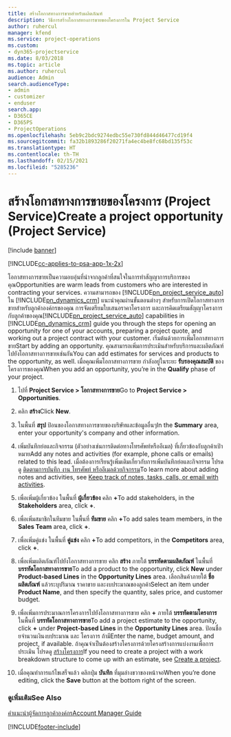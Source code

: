 ```yaml
---
title: สร้างโอกาสทางการขายสำหรับผลิตภัณฑ์
description: วิธีการสร้างโอกาสทางการขายของโครงการใน Project Service
author: ruhercul
manager: kfend
ms.service: project-operations
ms.custom:
- dyn365-projectservice
ms.date: 8/03/2018
ms.topic: article
ms.author: ruhercul
audience: Admin
search.audienceType:
- admin
- customizer
- enduser
search.app:
- D365CE
- D365PS
- ProjectOperations
ms.openlocfilehash: 5eb9c2bdc9274edbc55e730fd844d46477cd19f4
ms.sourcegitcommit: fa32b1893286f20271fa4ec4be8fc68bd135f53c
ms.translationtype: HT
ms.contentlocale: th-TH
ms.lasthandoff: 02/15/2021
ms.locfileid: "5285236"
---
```

# <a name="create-a-project-opportunity-project-service"></a><span data-ttu-id="4f2f1-103">สร้างโอกาสทางการขายของโครงการ (Project Service)</span><span class="sxs-lookup"><span data-stu-id="4f2f1-103">Create a project opportunity (Project Service)</span></span>

[!include [banner](../includes/psa-now-project-operations.md)]

[!INCLUDE[cc-applies-to-psa-app-1x-2x](../includes/cc-applies-to-psa-app-1x-2x.md)]

<span data-ttu-id="4f2f1-104">โอกาสทางการขายเป็นความอบอุ่นที่นำจากลูกค้าที่สนใจในการทำสัญญาการบริการของคุณ</span><span class="sxs-lookup"><span data-stu-id="4f2f1-104">Opportunities are warm leads from customers who are interested in contracting your services.</span></span> <span data-ttu-id="4f2f1-105">ความสามารถของ [!INCLUDE[pn_project_service_auto](../includes/pn-project-service-auto.md)] ใน [!INCLUDE[pn_dynamics_crm](../includes/pn-dynamics-crm.md)] แนะนำคุณผ่านขั้นตอนต่างๆ สำหรับการเปิดโอกาสทางการขายสำหรับลูกค้าองค์กรของคุณ การจัดเตรียมใบเสนอราคาโครงการ และการคิดเตรียมสัญญาโครงการกับลูกค้าของคุณ</span><span class="sxs-lookup"><span data-stu-id="4f2f1-105">[!INCLUDE[pn_project_service_auto](../includes/pn-project-service-auto.md)] capabilities in [!INCLUDE[pn_dynamics_crm](../includes/pn-dynamics-crm.md)] guide you through the steps for opening an opportunity for one of your accounts, preparing a project quote, and working out a project contract with your customer.</span></span> <span data-ttu-id="4f2f1-106">เริ่มต้นด้วยการเพิ่มโอกาสทางการขาย</span><span class="sxs-lookup"><span data-stu-id="4f2f1-106">Start by adding an opportunity.</span></span> <span data-ttu-id="4f2f1-107">คุณสามารถเพิ่มการประเมินสำหรับบริการและผลิตภัณฑ์ไปยังโอกาสทางการขายเช่นกัน</span><span class="sxs-lookup"><span data-stu-id="4f2f1-107">You can add estimates for services and products to the opportunity, as well.</span></span> <span data-ttu-id="4f2f1-108">เมื่อคุณเพิ่มโอกาสทางการขาย กำลังอยู่ในระยะ **รับรองคุณสมบัติ** ของโครงการของคุณ</span><span class="sxs-lookup"><span data-stu-id="4f2f1-108">When you add an opportunity, you’re in the **Qualify** phase of your project.</span></span>  
  
1.  <span data-ttu-id="4f2f1-109">ไปที่ **Project Service > โอกาสทางการขาย**</span><span class="sxs-lookup"><span data-stu-id="4f2f1-109">Go to **Project Service > Opportunities**.</span></span>  
  
2.  <span data-ttu-id="4f2f1-110">คลิก **สร้าง**</span><span class="sxs-lookup"><span data-stu-id="4f2f1-110">Click **New**.</span></span>  
  
3.  <span data-ttu-id="4f2f1-111">ในพื้นที่ **สรุป** ป้อนของโอกาสทางการขายของบริษัทและข้อมูลอื่นๆ</span><span class="sxs-lookup"><span data-stu-id="4f2f1-111">In the **Summary** area, enter your opportunity's company and other information.</span></span>  
  
4.  <span data-ttu-id="4f2f1-112">เพิ่มบันทึกย่อและกิจกรรม (ตัวอย่างเช่นการติดต่อทางโทรศัพท์หรืออีเมล) ที่เกี่ยวข้องกับลูกค้าเป้าหมาย</span><span class="sxs-lookup"><span data-stu-id="4f2f1-112">Add any notes and activities (for example, phone calls or emails) related to this lead.</span></span> <span data-ttu-id="4f2f1-113">เมื่อต้องการเรียนรู้เพิ่มเติมเกี่ยวกับการเพิ่มบันทึกย่อและกิจกรรม โปรดดู [ติดตามการบันทึก งาน โทรศัพท์ หรืออีเมลด้วยกิจกรรม](https://docs.microsoft.com/dynamics365/customerengagement/on-premises/basics/work-with-activities)</span><span class="sxs-lookup"><span data-stu-id="4f2f1-113">To learn more about adding notes and activities, see [Keep track of notes, tasks, calls, or email with activities](https://docs.microsoft.com/dynamics365/customerengagement/on-premises/basics/work-with-activities).</span></span>  
  
5.  <span data-ttu-id="4f2f1-114">เพื่อเพิ่มผู้เกี่ยวข้อง ในพื้นที่ **ผู้เกี่ยวข้อง** คลิก **+**</span><span class="sxs-lookup"><span data-stu-id="4f2f1-114">To add stakeholders, in the **Stakeholders** area, click **+**.</span></span>  
  
6.  <span data-ttu-id="4f2f1-115">เพื่อเพิ่มสมาชิกในทีมขาย ในพื้นที่ **ทีมขาย** คลิก **+**</span><span class="sxs-lookup"><span data-stu-id="4f2f1-115">To add sales team members, in the **Sales Team** area, click **+**.</span></span>  
  
7.  <span data-ttu-id="4f2f1-116">เพื่อเพิ่มคู่แข่ง ในพื้นที่ **คู่แข่ง** คลิก **+**</span><span class="sxs-lookup"><span data-stu-id="4f2f1-116">To add competitors, in the **Competitors** area, click **+**.</span></span>  
  
8.  <span data-ttu-id="4f2f1-117">เพื่อเพิ่มผลิตภัณฑ์ไปยังโอกาสทางการขาย คลิก **สร้าง** ภายใต้ **บรรทัดตามผลิตภัณฑ์** ในพื้นที่ **บรรทัดโอกาสทางการขาย**</span><span class="sxs-lookup"><span data-stu-id="4f2f1-117">To add a product to the opportunity, click **New** under **Product-based Lines** in the **Opportunity Lines** area.</span></span> <span data-ttu-id="4f2f1-118">เลือกสินค้าภายใต้ **ชื่อผลิตภัณฑ์** แล้วระบุปริมาณ ราคาขาย และงบประมาณของลูกค้า</span><span class="sxs-lookup"><span data-stu-id="4f2f1-118">Select an item under **Product Name**, and then specify the quantity, sales price, and customer budget.</span></span>  
  
9. <span data-ttu-id="4f2f1-119">เพื่อเพิ่มการประมาณการโครงการไปยังโอกาสทางการขาย คลิก **+** ภายใต้ **บรรทัดตามโครงการ** ในพื้นที่ **บรรทัดโอกาสทางการขาย**</span><span class="sxs-lookup"><span data-stu-id="4f2f1-119">To add a project estimate to the opportunity, click **+** under **Project-based Lines** in the **Opportunity Lines** area.</span></span> <span data-ttu-id="4f2f1-120">ป้อนชื่อ ยจำนวนเงินงบประมาณ และ โครงการ ถ้ามี</span><span class="sxs-lookup"><span data-stu-id="4f2f1-120">Enter the name, budget amount, and project, if available.</span></span> <span data-ttu-id="4f2f1-121">ถ้าคุณจำเป็นต้องสร้างโครงการด้วยโครงสร้างการแบ่งงานเพื่อการประเมิน โปรดดู [สร้างโครงการ](../psa/create-project.md)</span><span class="sxs-lookup"><span data-stu-id="4f2f1-121">If you need to create a project with a work breakdown structure to come up with an estimate, see [Create a project](../psa/create-project.md).</span></span>  
  
10. <span data-ttu-id="4f2f1-122">เมื่อคุณทำการแก้ไขเสร็จแล้ว คลิกปุ่ม **บันทึก** ที่มุมล่างขวาของหน้าจอ</span><span class="sxs-lookup"><span data-stu-id="4f2f1-122">When you’re done editing, click the **Save** button at the bottom right of the screen.</span></span>  
  
### <a name="see-also"></a><span data-ttu-id="4f2f1-123">ดูเพิ่มเติม</span><span class="sxs-lookup"><span data-stu-id="4f2f1-123">See Also</span></span>  
 [<span data-ttu-id="4f2f1-124">คำแนะนำผู้จัดการลูกค้าองค์กร</span><span class="sxs-lookup"><span data-stu-id="4f2f1-124">Account Manager Guide</span></span>](../psa/account-manager-guide.md)


[!INCLUDE[footer-include](../includes/footer-banner.md)]